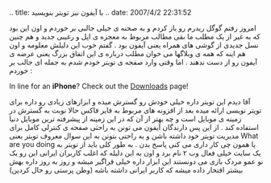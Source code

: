 .. title: با آیفون نیز تویتر بنویسید .. date: 2007/4/2 22:31:52

امروز رفتم گوگل ریدرم رو باز کردم و به صحنه ی خیلی جالبی بر خوردم و اون
این بود که به غیر از یک مطلب ما بقی مطالب مربوط به معجزه ی اپل و رغیبی
جدید و هم چنین نسل جدیدی از گوشی های همراه یعنی آیفون بود . گفتم خوب این
دلیلش معلومه و اون هم اینه که همه ی وبلاگها می خوان مطلب درباره ی این
اتفاق بزرگ یعنی عرضه ی آیفون رو از دست ندهند . اما وقتی وارد صفحه ی
تویتر خودم شدم به جمله ای جالب بر خوردم :

In line for an **iPhone**? Check out the
[Downloads](http://twitter.com/downloads) page!

آقا دیدم این تویتر داره خیلی خودش رو گسترش میده و ابزارهای زیادی رو داره
برای تویتر نویسی ارائه میده بعد از افزونه های مربوط به فایر فاکس حالا
نوبت به گسترش در زمینه ی موبایل است و چه بهتر از آن که در این زمینه از
پیشرفته ترین موبایل دنیا استفاده کند . از این پس دارندگان آیفون می تونن
به راحتی صفحه ی کنترلی کامل برای مدیریت تویتر خود داشته باشن و به راحتی
بتونن به این سوال معروف تویتر یعنی What are you doing یا همون چی کار
داری می کنی پاسخ بدن . به طور کلی باید از تویتر به یک سایت خیلی فعال وب
۲ نام برد و اون به این دلیله که اغلب کاربران ایرانی این رو یک نو عمو
مردک بازی می دونستند این ابزار داره خیلی فراگیر میشه و روز به روز داره
بهش بیشتر افتخار داده میشه که کاربر ایرانی داشته باشه (وطن پرستی رو حال
کردین)
